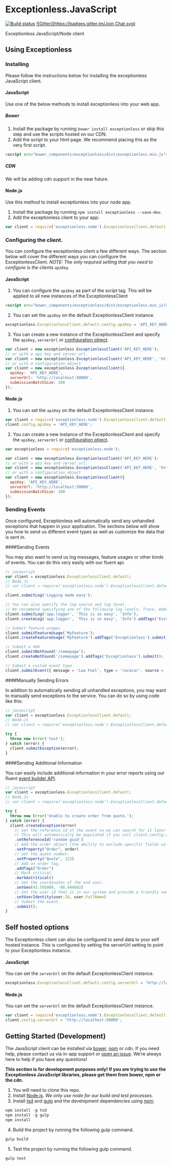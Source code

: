 # Exceptionless.JavaScript
[![Build status](https://ci.appveyor.com/api/projects/status/ahu7u4tvls56wqqu?svg=true)](https://ci.appveyor.com/project/Exceptionless/exceptionless-javascript) [![Gitter](https://badges.gitter.im/Join Chat.svg)](https://gitter.im/exceptionless/Discuss)

Exceptionless JavaScript/Node client

## Using Exceptionless

### Installing

Please follow the instructions below for installing the exceptionless JavaScript client.

#### JavaScript
Use one of the below methods to install exceptionless into your web app.
##### Bower
1. Install the package by running `bower install exceptionless` or skip this step and use the scripts hosted on our CDN.
2. Add the script to your html page. We recommend placing this as the very first script.
```html
<script src="bower_components/exceptionless/dist/exceptionless.min.js"></script>
```

##### CDN
We will be adding cdn support in the near future.

#### Node.js
Use this method to install exceptionless into your node app.
1. Install the package by running `npm install exceptionless --save-dev`.
2. Add the exceptionless client to your app:
```javascript
var client = require('exceptionless.node').ExceptionlessClient.default;
```

### Configuring the client.
You can configure the exceptionless client a few different ways. The section below will cover the different ways you can configure the ExceptionlessClient. _NOTE: The only required setting that you need to configure is the clients `apiKey`._

#### JavaScript
1. You can configure the `apiKey` as part of the script tag. This will be applied to all new instances of the ExceptionlessClient
  ```html
  <script src="bower_components/exceptionless/dist/exceptionless.min.js?apiKey=API_KEY_HERE"></script>
  ```
2. You can set the `apiKey` on the default ExceptionlessClient instance.
  ```javascript
  exceptionless.ExceptionlessClient.default.config.apiKey = 'API_KEY_HERE';
  ```
3. You can create a new instance of the ExceptionlessClient and specify the `apiKey`, `serverUrl` or [configuration object](https://github.com/exceptionless/Exceptionless.JavaScript/blob/master/src/configuration/IConfigurationSettings.ts).
```javascript
var client = new exceptionless.ExceptionlessClient('API_KEY_HERE');
// or with a api key and server url.
var client = new exceptionless.ExceptionlessClient('API_KEY_HERE', 'http://localhost:50000');
// or with a configuration object
var client = new exceptionless.ExceptionlessClient({
  apiKey: 'API_KEY_HERE',
  serverUrl: 'http://localhost:50000',
  submissionBatchSize: 100
});
```

#### Node.js
1. You can set the `apiKey` on the default ExceptionlessClient instance.
  ```javascript
  var client = require('exceptionless.node').ExceptionlessClient.default;
  client.config.apiKey = 'API_KEY_HERE';
  ```
2. You can create a new instance of the ExceptionlessClient and specify the `apiKey`, `serverUrl` or [configuration object](https://github.com/exceptionless/Exceptionless.JavaScript/blob/master/src/configuration/IConfigurationSettings.ts).
  ```javascript
  var exceptionless = require('exceptionless.node');

  var client = new exceptionless.ExceptionlessClient('API_KEY_HERE');
  // or with a api key and server url.
  var client = new exceptionless.ExceptionlessClient('API_KEY_HERE', 'http://localhost:50000');
  // or with a configuration object
  var client = new exceptionless.ExceptionlessClient({
    apiKey: 'API_KEY_HERE',
    serverUrl: 'http://localhost:50000',
    submissionBatchSize: 100
  });
  ```

### Sending Events
Once configured, Exceptionless will automatically send any unhandled exceptions that happen in your application. The sections below will show you how to send us different event types as well as customize the data that is sent in.

####Sending Events

You may also want to send us log messages, feature usages or other kinds of events. You can do this very easily with our fluent api.

```javascript
// javascript
var client = exceptionless.ExceptionlessClient.default;
// Node.Js
// var client = require('exceptionless.node').ExceptionlessClient.default;

client.submitLog('Logging made easy');

// You can also specify the log source and log level.
// We recommend specifying one of the following log levels: Trace, Debug, Info, Warn, Error
client.submitLog('app.logger', 'This is so easy', 'Info');
client.createLog('app.logger', 'This is so easy', 'Info').addTags('Exceptionless').submit();

// Submit feature usages
client.submitFeatureUsage('MyFeature');
client.createFeatureUsage('MyFeature').addTags('Exceptionless').submit();

// Submit a 404
client.submitNotFound('/somepage');
client.createNotFound('/somepage').addTags('Exceptionless').submit();

// Submit a custom event type
client.submitEvent({ message = 'Low Fuel', type = 'racecar', source = 'Fuel System' });
```
####Manually Sending Errors

In addition to automatically sending all unhandled exceptions, you may want to manually send exceptions to the service. You can do so by using code like this:

```javascript
// javascript
var client = exceptionless.ExceptionlessClient.default;
// Node.Js
// var client = require('exceptionless.node').ExceptionlessClient.default;

try {
  throw new Error('test');
} catch (error) {
  client.submitException(error);
}
```

####Sending Additional Information

You can easily include additional information in your error reports using our fluent [event builder API](https://github.com/exceptionless/Exceptionless.JavaScript/blob/master/src/EventBuilder.ts).
```javascript
// javascript
var client = exceptionless.ExceptionlessClient.default;
// Node.Js
// var client = require('exceptionless.node').ExceptionlessClient.default;

try {
  throw new Error('Unable to create order from quote.');
} catch (error) {
  client.createException(error)
    // Set the reference id of the event so we can search for it later (reference:id).
    // This will automatically be populated if you call client.config.useReferenceIds();
    .setReferenceId('random guid')
    // Add the order object (the ability to exclude specific fields will be coming in a future version).
    .setProperty("Order", order)
    // Set the quote number.
    .setProperty("Quote", 123)
    // Add an order tag.
    .addTags("Order")
    // Mark critical.
    .markAsCritical()
    // Set the coordinates of the end user.
    .setGeo(43.595089, -88.444602)
    // Set the user id that is in our system and provide a friendly name.
    .setUserIdentity(user.Id, user.FullName)
    // Submit the event.
    .submit();
}
```

## Self hosted options

The Exceptionless client can also be configured to send data to your self hosted instance. This is configured by setting the serverUrl setting to point to your Exceptionless instance.

#### JavaScript
You can set the `serverUrl` on the default ExceptionlessClient instance.
```javascript
exceptionless.ExceptionlessClient.default.config.serverUrl = 'http://localhost:50000';
```

#### Node.js
You can set the `serverUrl` on the default ExceptionlessClient instance.
```javascript
var client = require('exceptionless.node').ExceptionlessClient.default;
client.config.serverUrl = 'http://localhost:50000';
```

## Getting Started (Development)

The JavaScript client can be installed via [bower](http://bower.io/search/?q=exceptionless), [npm](https://www.npmjs.com/package/exceptionless) or cdn. If you need help, please contact us via in-app support or [open an issue](https://github.com/exceptionless/Exceptionless.JavaScript/issues/new). We’re always here to help if you have any questions!

**This section is for development purposes only! If you are trying to use the Exceptionless JavaScript libraries, please get them from bower, npm or the cdn.**

1. You will need to clone this repo.
2. Install [Node.js](https://nodejs.org). _We only use node for our build and test processes._
3. Install [tsd](https://github.com/DefinitelyTyped/tsd) and [gulp](http://gulpjs.com) and the development dependencies using [npm](https://www.npmjs.com).
```javascript
npm install -g tsd
npm install -g gulp
npm install
```
4. Build the project by running the following gulp command.
```javascript
gulp build
```
5. Test the project by running the following gulp command.
```javascript
gulp test
```
